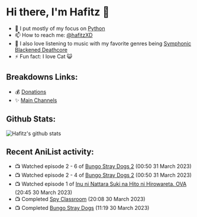 # Hi there, I'm Hafitz 👋
- 🐍 I put mostly of my focus on [Python](https://python.org)
- 📫 How to reach me: [@hafitzXD](https://t.me/hafitzXD)
- 🎵 I also love listening to music with my favorite genres being [Symphonic Blackened Deathcore](https://youtu.be/qyYmS_iBcy4)
- ⚡ Fun fact: I love Cat 😺

## Breakdowns Links:
- 💰 [Donations](https://t.me/TheBreakdowns/2)
- ✨ [Main Channels](https://t.me/TheBreakdowns)

## Github Stats:
![Hafitz's github stats](https://github-readme-stats.vercel.app/api?username=breakdowns&show_icons=true&count_private=true&bg_color=00000000&text_color=777)

## Recent AniList activity:
<!-- ANILIST_ACTIVITY:start -->

-   📺 Watched episode 2 - 6 of [Bungo Stray Dogs 2](https://anilist.co/anime/21679) (00:50 31 March 2023)
-   📺 Watched episode 2 - 4 of [Bungo Stray Dogs 2](https://anilist.co/anime/21679) (00:50 31 March 2023)
-   📺 Watched episode 1 of [Inu ni Nattara Suki na Hito ni Hirowareta. OVA](https://anilist.co/anime/159807) (20:45 30 March 2023)
-   📺 Completed [Spy Classroom](https://anilist.co/anime/146323) (20:08 30 March 2023)
-   📺 Completed [Bungo Stray Dogs](https://anilist.co/anime/21311) (11:19 30 March 2023)

<!-- ANILIST_ACTIVITY:end -->
